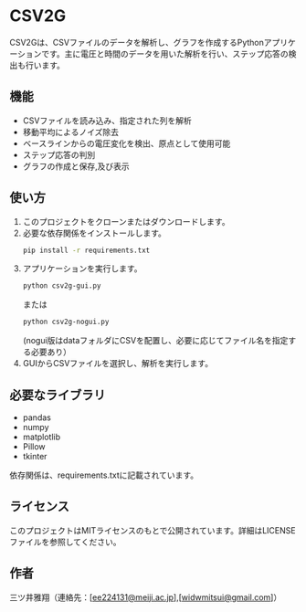 # CSV2G

CSV2Gは、CSVファイルのデータを解析し、グラフを作成するPythonアプリケーションです。主に電圧と時間のデータを用いた解析を行い、ステップ応答の検出も行います。

## 機能

- CSVファイルを読み込み、指定された列を解析
- 移動平均によるノイズ除去
- ベースラインからの電圧変化を検出、原点として使用可能
- ステップ応答の判別
- グラフの作成と保存,及び表示

## 使い方

1. このプロジェクトをクローンまたはダウンロードします。
2. 必要な依存関係をインストールします。
   ```bash
   pip install -r requirements.txt
3. アプリケーションを実行します。  
   ```bash
   python csv2g-gui.py
   ```
   または
   ```bash
   python csv2g-nogui.py
   ```
   (nogui版はdataフォルダにCSVを配置し、必要に応じてファイル名を指定する必要あり）
4. GUIからCSVファイルを選択し、解析を実行します。

## 必要なライブラリ
- pandas
- numpy
- matplotlib
- Pillow
- tkinter

依存関係は、requirements.txtに記載されています。

## ライセンス

このプロジェクトはMITライセンスのもとで公開されています。詳細はLICENSEファイルを参照してください。

## 作者

三ツ井雅翔（連絡先：[ee224131@meiji.ac.jp],[widwmitsui@gmail.com]）

